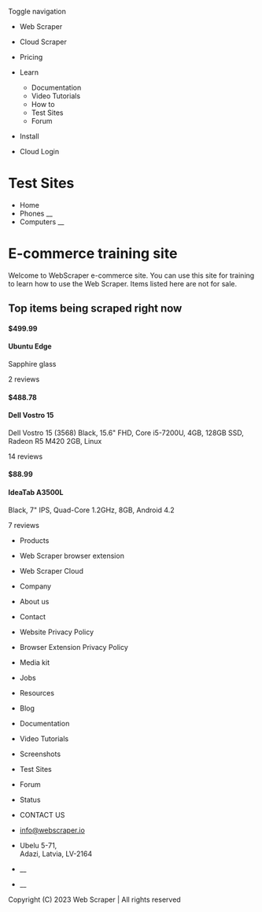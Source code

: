 Toggle navigation

  * Web Scraper

  * Cloud Scraper

  * Pricing

  * Learn

    * Documentation
    * Video Tutorials
    * How to
    * Test Sites
    * Forum
  * Install
  * Cloud Login

# Test Sites

  * Home
  * Phones __
  * Computers __

# E-commerce training site

Welcome to WebScraper e-commerce site. You can use this site for training to
learn how to use the Web Scraper. Items listed here are not for sale.

## Top items being scraped right now

#### $499.99

####  Ubuntu Edge

Sapphire glass

2 reviews

#### $488.78

####  Dell Vostro 15

Dell Vostro 15 (3568) Black, 15.6" FHD, Core i5-7200U, 4GB, 128GB SSD, Radeon
R5 M420 2GB, Linux

14 reviews

#### $88.99

####  IdeaTab A3500L

Black, 7" IPS, Quad-Core 1.2GHz, 8GB, Android 4.2

7 reviews

  * Products

  * Web Scraper browser extension
  * Web Scraper Cloud

  * Company

  * About us
  * Contact
  * Website Privacy Policy
  * Browser Extension Privacy Policy
  * Media kit
  * Jobs

  * Resources

  * Blog
  * Documentation
  * Video Tutorials
  * Screenshots
  * Test Sites
  * Forum
  * Status

  * CONTACT US

  * info@webscraper.io
  * Ubelu 5-71,  
Adazi, Latvia, LV-2164

  * __
  * __

Copyright (C) 2023 Web Scraper | All rights reserved


